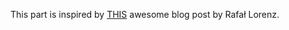 This part is inspired by [THIS](https://rafallorenz.com/go/handle-signals-to-graceful-shutdown-http-server/) awesome blog post by Rafał Lorenz.
